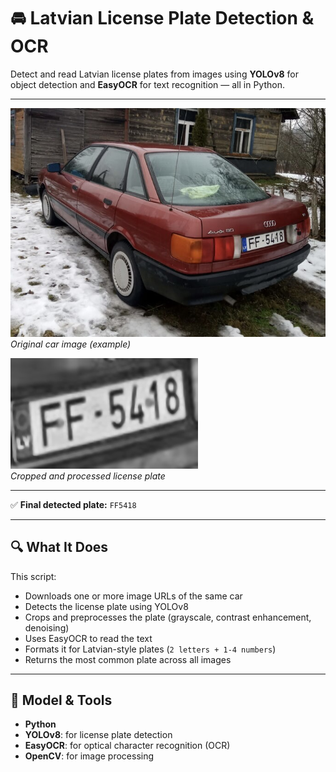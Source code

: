 # 🚘 Latvian License Plate Detection & OCR

Detect and read Latvian license plates from images using **YOLOv8** for object detection and **EasyOCR** for text recognition — all in Python.

---

![Original Car Image](car.jpg)  
*Original car image (example)*

![Cropped Plate Image](cropped_plate.jpg)  
*Cropped and processed license plate*

---

✅ **Final detected plate:** `FF5418`

---

## 🔍 What It Does

This script:

- Downloads one or more image URLs of the same car
- Detects the license plate using YOLOv8
- Crops and preprocesses the plate (grayscale, contrast enhancement, denoising)
- Uses EasyOCR to read the text
- Formats it for Latvian-style plates (`2 letters + 1-4 numbers`)
- Returns the most common plate across all images

---

## 🔧 Model & Tools

- **Python**
- **YOLOv8**: for license plate detection
- **EasyOCR**: for optical character recognition (OCR)
- **OpenCV**: for image processing
